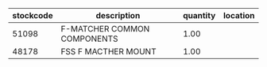 |stockcode|description|quantity|location|
|---------|-----------|--------|--------|
|51098|F-MATCHER COMMON COMPONENTS|1.00||
|48178|FSS F MACTHER MOUNT|1.00||
